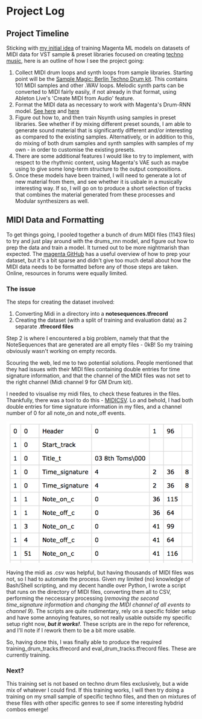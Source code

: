 # Project Log

## Project Timeline

Sticking with [my initial idea](https://github.com/artintelclass/final-andrjjr/blob/master/brainstorm.md) of training Magenta ML models on datasets of MIDI data for VST sample & preset libraries focused on creating [techno music](https://www.youtube.com/watch?v=ZdBWMA9M7xQ), here is an outline of how I see the project going:

1) Collect MIDI drum loops and synth loops from sample libraries. Starting point will be the [Sample Magic: Berlin Techno Drum kit](https://www.samplemagic.com/details/1875/midi-elements-berlin-techno-drums). This contains 101 MIDI samples and other .WAV loops. Melodic synth parts can be converted to MIDI fairly easily, if not already in that format, using Ableton Live's 'Create MIDI from Audio' feature.
2) Format the MIDI data as necessary to work with Magenta's Drum-RNN model. [See here](https://github.com/tensorflow/magenta/tree/master/magenta/models/drums_rnn) and [here](https://github.com/tensorflow/magenta/blob/master/magenta/scripts/README.md)
3) Figure out how to, and then train Nsynth using samples in preset libraries. See whether if by mixing different preset sounds, I am able to generate sound material that is significantly different and/or interesting as compared to the existing samples. Alternatively, or in addition to this, do mixing of both drum samples and synth samples with samples of my own - in order to customise the existing presets.
4) There are some additional features I would like to try to implement, with respect to the rhythmic content, using Magenta's VAE such as maybe using to give some long-term structure to the output compositions. 
5) Once these models have been trained, I will need to generate a lot of new material from them, and see whether it is usbale in a musically interesting way. If so, I will go on to produce a short selection of tracks that combines the material generated from these processes and Modular synthesizers as well. 

## MIDI Data and Formatting

To get things going, I pooled together a bunch of drum MIDI files (1143 files) to try and just play around with the drums_rnn model, and figure out how to prep the data and train a model. It turned out to be more nightmarish than expected. The [magenta GitHub](https://github.com/tensorflow/magenta/blob/master/magenta/scripts/README.md) has a useful overview of how to prep your dataset, but it's a bit sparse and didn't give too much detail about how the MIDI data needs to be formatted before any of those steps are taken. Online, resources in forums were equally limited. 

### The issue
The steps for creating the dataset involved:
1) Converting Midi in a directory into a **notesequences.tfrecord**
2) Creating the dataset (with a split of training and evaluation data) as 2 separate **.tfrecord files**

Step 2 is where I encountered a big problem, namely that that the NoteSequences that are generated are all empty files - 0kB! So my training obviously wasn't working on empty records.

Scouring the web, led me to two potential solutions. People mentioned that they had issues with their MIDI files containing double entries for time signature information, and that the channel of the MIDI files was not set to the right channel (Midi channel 9 for GM Drum kit).

I needed to visualise my midi files, to check these features in the files. Thankfully, there was a tool to do this - [MIDICSV](http://www.fourmilab.ch/webtools/midicsv/). Lo and behold, I had both double entries for time signature information in my files, and a channel number of 0 for all note_on and note_off events. 

![errors](https://github.com/artintelclass/final-andrjjr/blob/master/images/Screen%20Shot%202018-04-25%20at%2010.38.15%20AM.png)

Having the midi as .csv was helpful, but having thousands of MIDI files was not, so I had to automate the process. Given my limited (no) knowledge of Bash/Shell scripting, and my decent handle over Python, I wrote a script that runs on the directory of MIDI files, converting them all to CSV, performing the neccessary processing (*removing the second time_signature information* and *changing the MIDI channel of all events to channel 9*). The scripts are quite rudimentary, rely on a specific folder setup and have some annoying features, so not really usable outside my specific setup right now, **_but it works!_**. These scripts are in the repo for reference, and I'll note if I rework them to be a bit more usable. 

So, having done this, I was finally able to produce the required training_drum_tracks.tfrecord and eval_drum_tracks.tfrecord files. These are currently training. 

### Next?
This training set is not based on techno drum files exclusively, but a wide mix of whatever I could find. If this training works, I will then try doing a training on my small sample of specific techno files, and then on mixtures of these files with other specific genres to see if some interesting hybdrid combos emerge!


